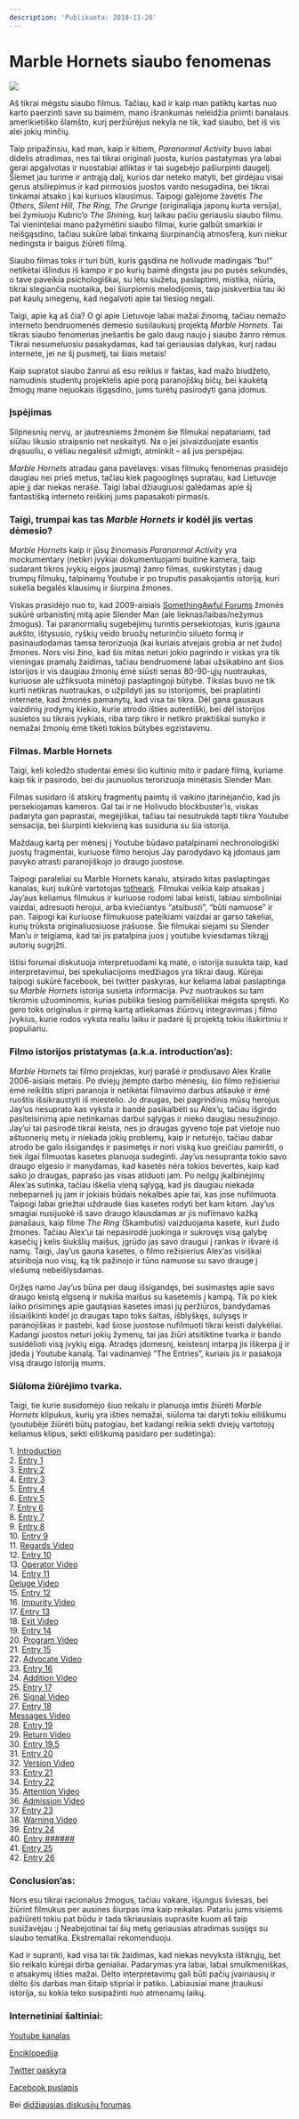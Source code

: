 ```yaml
---
description: 'Publikuota: 2010-11-20'
---
```


# Marble Hornets siaubo fenomenas

![](../../.gitbook/assets/eye\_dee\_by\_the\_mad\_joker\_thumb.jpg)

Aš tikrai mėgstu siaubo filmus. Tačiau, kad ir kaip man patiktų kartas nuo karto paerzinti save su baimėm, mano išrankumas neleidžia priimti banalaus amerikietiško šlamšto, kurį peržiūrėjus nekyla ne tik, kad siaubo, bet iš vis alei jokių minčių.

Taip pripažinsiu, kad man, kaip ir kitiem, _Paranormal Activity_ buvo labai didelis atradimas, nes tai tikrai originali juosta, kurios pastatymas yra labai gerai apgalvotas ir nuostabiai atliktas ir tai sugebėjo pašiurpinti daugelį. Šiemet jau turime ir antrąją dalį, kurios dar neteko matyti, bet girdėjau visai gerus atsiliepimus ir kad pirmosios juostos vardo nesugadina, bei tikrai tinkamai atsako į kai kuriuos klausimus. Taipogi galėjome žavėtis _The Others_, _Silent Hill_, _The Ring_, _The Grunge_ (originaliąja japonų kurta versija), bei žymiuoju Kubric’o _The Shining,_ kurį laikau pačiu geriausiu siaubo filmu. Tai vieninteliai mano pažymėtini siaubo filmai, kurie galbūt smarkiai ir neišgąsdino, tačiau sukūrė labai tinkamą šiurpinančią atmosferą, kuri niekur nedingsta ir baigus žiūrėti filmą.

Siaubo filmas toks ir turi būti, kuris gąsdina ne holivude madingais “bu!” netikėtai išlindus iš kampo ir po kurių baimė dingsta jau po pusės sekundės, o tave paveikia psichologiškai, su lėtu siužetu, paslaptimi, mistika, niūria, tikrai slegiančia nuotaika, bei šiurpiomis melodijomis, taip įsiskverbia tau iki pat kaulų smegenų, kad negalvoti apie tai tiesiog negali.

Taigi, apie ką aš čia? O gi apie Lietuvoje labai mažai žinomą, tačiau nemažo interneto bendruomenės dėmesio susilaukusį projektą _Marble Hornets_. Tai tikras siaubo fenomenas įnešantis be galo daug naujo į siaubo žanro rėmus. Tikrai nesumeluosiu pasakydamas, kad tai geriausias dalykas, kurį radau internete, jei ne šį pusmetį, tai šiais metais!

Kaip supratot siaubo žanrui aš esu reiklus ir faktas, kad mažo biudžeto, namudinis studentų projektėlis apie porą paranojiškų bičų, bei kaukėtą žmogų mane nejuokais išgąsdino, jums turėtų pasirodyti gana įdomus.

### Įspėjimas

Silpnesnių nervų, ar jautresniems žmonėm šie filmukai nepatariami, tad siūlau likusio straipsnio net neskaityti. Na o jei įsivaizduojate esantis drąsuoliu, o vėliau negalėsit užmigti, atminkit – aš jus perspėjau.

_Marble Hornets_ atradau gana pavėlavęs: visas filmukų fenomenas prasidėjo daugiau nei prieš metus, tačiau kiek pagooglinęs supratau, kad Lietuvoje apie jį dar niekas nerašė. Taigi labai džiaugiuosi galėdamas apie šį fantastišką interneto reiškinį jums papasakoti pirmasis.

### Taigi, trumpai kas tas _Marble Hornets_ ir kodėl jis vertas dėmesio?

_Marble Hornets_ kaip ir jūsų žinomasis _Paranormal Activity_ yra mockumentary (netikri įvykiai dokumentuojami buitine kamera, taip sudarant tikros įvykių eigos jausmą) žanro filmas, suskirstytas į daug trumpų filmukų, talpinamų Youtube ir po truputis pasakojantis istoriją, kuri sukelia begalės klausimų ir šiurpina žmones.

Viskas prasidėjo nuo to, kad 2009-aisiais [SomethingAwful Forums](http://forums.somethingawful.com/showthread.php?threadid=3150591\&userid=0\&perpage=40\&pagenumber=3) žmonės sukūrė urbanistinį mitą apie Slender Man (ale lieknas/laibas/nežymus žmogus). Tai paranormalių sugebėjimų turintis persekiotojas, kuris įgauna aukšto, ištysusio, ryškių veido bruožų neturinčio silueto formą ir pasinaudodamas tamsa terorizuoja (kai kuriais atvejais grobia ar net žudo) žmones. Nors visi žino, kad šis mitas neturi jokio pagrindo ir viskas yra tik vieningas pramalų žaidimas, tačiau bendruomenė labai užsikabino ant šios istorijos ir vis daugiau žmonių ėmė siūsti senas 80-90-ųjų nuotraukas, kuriuose ale užfiksuota minėtoji paslaptingoji būtybė. Tikslas buvo ne tik kurti netikras nuotraukas, o užpildyti jas su istorijomis, bei praplatinti internete, kad žmonės pamanytų, kad visa tai tikra. Dėl gana gausaus vaizdinių įrodymų kiekio, kurie atrodo išties autentiški, bei dėl istorijos susietos su tikrais įvykiais, riba tarp tikro ir netikro praktiškai sunyko ir nemažai žmonių ėmė tikėti tokios būtybės egzistavimu.

### Filmas. Marble Hornets

Taigi, keli koledžo studentai ėmėsi šio kultinio mito ir padarė filmą, kuriame kaip tik ir pasirodo, bei du jaunuolius terorizuoja minėtasis Slender Man.

Filmas susidaro iš atskirų fragmentų paimtų iš vaikino įtarinėjančio, kad jis persekiojamas kameros. Gal tai ir ne Holivudo blockbuster’is, viskas padaryta gan paprastai, megėjiškai, tačiau tai nesutrukdė tapti tikra Youtube sensacija, bei šiurpinti kiekvieną kas susiduria su šia istorija.

Maždaug kartą per mėnesį į Youtube būdavo patalpinami nechronologiški juostų fragmentai, kuriuose filmo herojus Jay parodydavo ką įdomaus jam pavyko atrasti paranojiškojo jo draugo juostose.

Taipogi paraleliai su Marble Hornets kanalu, atsirado kitas paslaptingas kanalas, kurį sukūrė vartotojas [totheark](http://marblehornets.wikidot.com/totheark). Filmukai veikia kaip atsakas į Jay’aus keliamus filmukus ir kuriuose rodomi labai keisti, labiau simboliniai vaizdai, adresuoti herojui, arba kviečiantys “atsibusti”, “būti namuose” ir pan.  Taipogi kai kuriuose filmukuose pateikiami vaizdai ar garso takeliai, kurių  trūksta originaliuosiuose įrašuose. Šie filmukai siejami su Slender Man’u ir teigiama, kad tai jis patalpina juos į youtube kviesdamas tikrąjį autorių sugrįžti.

Ištisi forumai diskutuoja interpretuodami ką matė, o istorija susukta taip, kad interpretavimui, bei spekuliacijoms medžiagos yra tikrai daug. Kūrėjai taipogi sukūrė facebook, bei twitter paskyras, kur keliama labai paslaptinga su _Marble Hornets_ istorija susieta informacija. Pvz nuotraukos su tam tikromis užuominomis, kurias publika tiesiog pamišėliškai mėgsta spręsti. Ko gero toks originalus ir pirmą kartą atliekamas žiūrovų integravimas į filmo įvykius, kurie rodos vyksta realiu laiku ir padarė šį projektą tokiu išskirtiniu ir populiariu.

### Filmo istorijos pristatymas (a.k.a. introduction’as):

_Marble Hornets_ tai filmo projektas, kurį parašė ir prodiusavo Alex Kralie 2006-aisiais metais. Po dviejų įtempto darbo mėnesių, šio filmo režisieriui ėmė reikštis stipri paranoja ir netikėtai filmavimo darbus atšaukė ir ėmė ruoštis išsikraustyti iš miestelio. Jo draugas, bei pagrindinis mūsų herojus Jay’us nesuprato kas vyksta ir bandė pasikalbėti su Alex’u, tačiau išgirdo pasiteisinimą apie netinkamas darbui sąlygas ir nieko daugiau nesužinojo. Jay’ui tai pasirodė tikrai keista, nes jo draugas gyveno toje pat vietoje nuo aštuonerių metų ir niekada jokių problemų, kaip ir neturėjo, tačiau dabar atrodo be galo išsigandęs ir pasimetęs ir nori viską kuo greičiau pamiršti, o tiek ilgai filmuotas kasetes planuoja sudeginti. Jay’us nesupranta tokio savo draugo elgesio ir manydamas, kad kasetės nėra tokios bevertės, kaip kad sako jo draugas, paprašo jas visas atiduoti jam. Po neilgų įkalbinėjimų Alex’as sutinka, tačiau iškelia vieną sąlygą, kad jis daugiau niekada nebeparneš jų jam ir jokiais būdais nekalbės apie tai, kas jose nufilmuota. Taipogi labai griežtai uždraudė šias kasetes rodyti bet kam kitam. Jay’us smagiai nusijuokė iš savo draugo klausdamas ar jis nufilmavo kažką panašaus, kaip filme _The Ring_ (Skambutis) vaizduojama kasetė, kuri žudo žmones. Tačiau Alex’ui tai nepasirodė juokinga ir sukrovęs visą galybę kasečių į kelis šiukšlių maišus, įgrūdo jas savo draugui į rankas ir išvarė iš namų. Taigi, Jay’us gauna kasetes, o filmo režisierius Alex’as visiškai atsiriboja nuo visų, ką tik pažinojo ir tūno namuose su savo drauge į viešumą nebeišlysdamas.

Grįžęs namo Jay’us būna per daug išsigandęs, bei susimastęs apie savo draugo keistą elgseną ir nukiša maišus su kasetėmis į kampą. Tik po kiek laiko prisiminęs apie gautąsias kasetes imasi jų peržiūros, bandydamas išsiaiškinti kodėl jo draugas tapo toks šaltas, išblyškęs, sulysęs ir paranojiškas ir pastebi, kad šiose juostose nufilmuoti tikrai keisti dalykėliai. Kadangi juostos neturi jokių žymenų, tai jas žiūri atsitiktine tvarka ir bando susidėlioti visą įvykių eigą. Atradęs įdomesnį, keistesnį intarpą jis iškerpa jį ir įdeda į Youtube kanalą. Tai vadinamieji “The Entries”, kuriais jis ir pasakoja visą draugo istoriją mums.

### **Siūloma žiūrėjimo tvarka.**

Taigi, tie kurie susidomėjo šiuo reikalu ir planuoja imtis žiūrėti _Marble Hornets_ klipukus, kurių yra išties nemažai, siūloma tai daryti tokiu eiliškumu (youtubėje žiūrėti būtų patogiau, bet kadangi reikia sekti dviejų vartotojų keliamus klipus, sekti eiliškumą pasidaro per sudėtinga):

1\. [Introduction](http://marblehornets.wikidot.com/introduction)\
2\. [Entry 1](http://marblehornets.wikidot.com/entry-1)\
3\. [Entry 2](http://marblehornets.wikidot.com/entry-2)\
4\. [Entry 3](http://marblehornets.wikidot.com/entry-3)\
5\. [Entry 4](http://marblehornets.wikidot.com/entry-4)\
6\. [Entry 5](http://marblehornets.wikidot.com/entry-5)\
7\. [Entry 6](http://marblehornets.wikidot.com/entry-6)\
8\. [Entry 7](http://marblehornets.wikidot.com/entry-7)\
9\. [Entry 8](http://marblehornets.wikidot.com/entry-8)\
10\. [Entry 9](http://marblehornets.wikidot.com/entry-9)\
11\. [Regards Video](http://marblehornets.wikidot.com/regards-video)\
12\. [Entry 10](http://marblehornets.wikidot.com/entry-10)\
13\. [Operator Video](http://marblehornets.wikidot.com/operator-video)\
14\. [Entry 11](http://marblehornets.wikidot.com/entry-11)\
[Deluge Video](http://marblehornets.wikidot.com/deluge-video)\
15\. [Entry 12](http://marblehornets.wikidot.com/entry-12)\
16\. [Impurity Video](http://marblehornets.wikidot.com/impurity-video)\
17\. [Entry 13](http://marblehornets.wikidot.com/entry-13)\
18\. [Exit Video](http://marblehornets.wikidot.com/exit-video)\
19\. [Entry 14](http://marblehornets.wikidot.com/entry-14)\
20\. [Program Video](http://marblehornets.wikidot.com/program-video)\
21\. [Entry 15](http://marblehornets.wikidot.com/entry-15)\
22\. [Advocate Video](http://marblehornets.wikidot.com/advocate-video)\
23\. [Entry 16](http://marblehornets.wikidot.com/entry-16)\
24\. [Addition Video](http://marblehornets.wikidot.com/addition-video)\
25\. [Entry 17](http://marblehornets.wikidot.com/entry-17)\
26\. [Signal Video](http://marblehornets.wikidot.com/signal-video)\
27\. [Entry 18](http://marblehornets.wikidot.com/entry-18)\
[Messages Video](http://marblehornets.wikidot.com/messages-video)\
28\. [Entry 19](http://marblehornets.wikidot.com/entry-19)\
29\. [Return Video](http://marblehornets.wikidot.com/return-video)\
30\. [Entry 19.5](http://marblehornets.wikidot.com/entry-19-5)\
31\. [Entry 20](http://marblehornets.wikidot.com/entry-20)\
32\. [Version Video](http://marblehornets.wikidot.com/version-video)\
33\. [Entry 21](http://marblehornets.wikidot.com/entry-21)\
34\. [Entry 22](http://marblehornets.wikidot.com/entry-22)\
35\. [Attention Video](http://marblehornets.wikidot.com/attention-video)\
36\. [Admission Video](http://marblehornets.wikidot.com/admission-video)\
37\. [Entry 23](http://marblehornets.wikidot.com/entry-23)\
38\. [Warning Video](http://marblehornets.wikidot.com/warning-video)\
39\. [Entry 24](http://marblehornets.wikidot.com/entry-24)\
40\. [Entry ######](http://marblehornets.wikidot.com/entry)\
41\. [Entry 25](http://marblehornets.wikidot.com/entry-25)\
42\. [Entry 26](http://marblehornets.wikidot.com/entry-26)

### Conclusion’as:

Nors esu tikrai racionalus žmogus, tačiau vakare, išjungus šviesas, bei žiūrint filmukus per ausines šiurpas ima kaip reikalas. Patariu jums visiems pažiūrėti tokiu pat būdu ir tada tikriausiais suprasite kuom aš taip susižavėjau :j Neabejotinai tai šių metų geriausias atradimas susijęs su siaubo tematika. Ekstremaliai rekomenduoju.

Kad ir supranti, kad visa tai tik žaidimas, kad niekas nevyksta ištikrųjų, bet šio reikalo kūrėjai dirba genialiai. Padarymas yra labai, labai smulkmeniškas, o atsakymų išties mažai. Dėlto interpretavimų gali būti pačių įvairiausių ir dėlto šis darbas man šitaip stipriai ir patiko. Labiausiai mane įtraukusi istorija, su kokia teko susipažinti nuo atmenamų laikų.

### Internetiniai šaltiniai:

[Youtube kanalas](http://www.youtube.com/user/MarbleHornets)

[Enciklopedija](http://marblehornets.wikidot.com)

[Twitter paskyra](http://twitter.com/#!/marblehornets)

[Facebook puslapis](http://www.facebook.com/pages/Marble-Hornets/142197209491)

Bei [didžiausias diskusijų forumas](http://forums.unfiction.com/forums/index.php?f=248)
